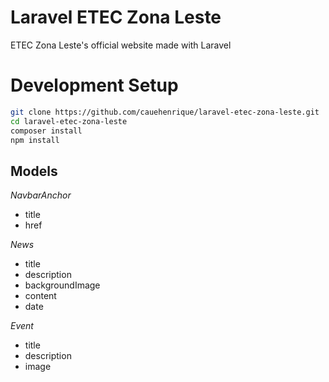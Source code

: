 # Laravel ETEC Zona Leste

ETEC Zona Leste's official website made with Laravel

# Development Setup
```bash
git clone https://github.com/cauehenrique/laravel-etec-zona-leste.git
cd laravel-etec-zona-leste
composer install
npm install
```

## Models

_NavbarAnchor_

- title
- href

_News_

- title
- description
- backgroundImage
- content
- date

_Event_

- title
- description
- image
